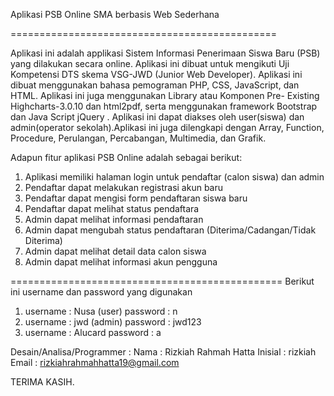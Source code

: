 Aplikasi PSB Online SMA berbasis Web Sederhana

==============================================

Aplikasi ini adalah applikasi Sistem Informasi Penerimaan Siswa Baru (PSB) yang dilakukan secara online. Aplikasi ini dibuat untuk mengikuti Uji Kompetensi DTS skema VSG-JWD (Junior Web Developer). Aplikasi ini dibuat menggunakan bahasa pemograman PHP, CSS, JavaScript, dan HTML. Aplikasi ini juga menggunakan Library atau Komponen Pre- Existing Highcharts-3.0.10 dan html2pdf, serta menggunakan framework Bootstrap dan Java Script jQuery . Aplikasi ini dapat diakses oleh user(siswa) dan admin(operator sekolah).Aplikasi ini juga dilengkapi dengan Array, Function, Procedure, Perulangan, Percabangan, Multimedia, dan Grafik.

Adapun fitur aplikasi PSB Online adalah sebagai berikut: 
1. Aplikasi memiliki halaman login untuk pendaftar (calon siswa) dan admin 
2. Pendaftar dapat melakukan registrasi akun baru 
3. Pendaftar dapat mengisi form pendaftaran siswa baru 
4. Pendaftar dapat melihat status pendaftara 
5. Admin dapat melihat informasi pendaftaran 
6. Admin dapat mengubah status pendaftaran (Diterima/Cadangan/Tidak Diterima) 
7. Admin dapat melihat detail data calon siswa 
8. Admin dapat melihat informasi akun pengguna 


===============================================
Berikut ini username dan password yang digunakan 
1. username : Nusa (user)
   password : n
2. username : jwd (admin)
   password : jwd123 
3. username : Alucard
   password : a
 
Desain/Analisa/Programmer :
Nama : Rizkiah Rahmah Hatta
Inisial : rizkiah
Email : rizkiahrahmahhatta19@gmail.com
 

TERIMA KASIH.
